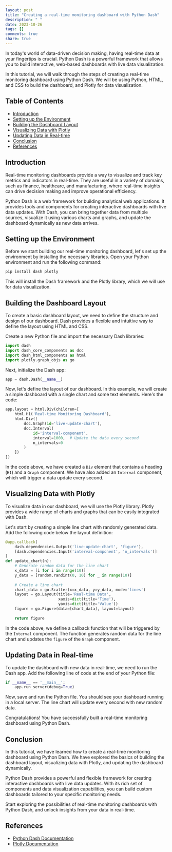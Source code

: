 ```yaml
---
layout: post
title: "Creating a real-time monitoring dashboard with Python Dash"
description: " "
date: 2023-10-26
tags: []
comments: true
share: true
---
```


In today's world of data-driven decision making, having real-time data at your fingertips is crucial. Python Dash is a powerful framework that allows you to build interactive, web-based dashboards with live data visualization.

In this tutorial, we will walk through the steps of creating a real-time monitoring dashboard using Python Dash. We will be using Python, HTML, and CSS to build the dashboard, and Plotly for data visualization.

## Table of Contents
- [Introduction](#introduction)
- [Setting up the Environment](#setting-up-the-environment)
- [Building the Dashboard Layout](#building-the-dashboard-layout)
- [Visualizing Data with Plotly](#visualizing-data-with-plotly)
- [Updating Data in Real-time](#updating-data-in-real-time)
- [Conclusion](#conclusion)
- [References](#references)

## Introduction<a name="introduction"></a>

Real-time monitoring dashboards provide a way to visualize and track key metrics and indicators in real-time. They are useful in a variety of domains, such as finance, healthcare, and manufacturing, where real-time insights can drive decision making and improve operational efficiency.

Python Dash is a web framework for building analytical web applications. It provides tools and components for creating interactive dashboards with live data updates. With Dash, you can bring together data from multiple sources, visualize it using various charts and graphs, and update the dashboard dynamically as new data arrives.

## Setting up the Environment<a name="setting-up-the-environment"></a>

Before we start building our real-time monitoring dashboard, let's set up the environment by installing the necessary libraries. Open your Python environment and run the following command:

```python
pip install dash plotly
```

This will install the Dash framework and the Plotly library, which we will use for data visualization.

## Building the Dashboard Layout<a name="building-the-dashboard-layout"></a>

To create a basic dashboard layout, we need to define the structure and design of our dashboard. Dash provides a flexible and intuitive way to define the layout using HTML and CSS.

Create a new Python file and import the necessary Dash libraries:

```python
import dash
import dash_core_components as dcc
import dash_html_components as html
import plotly.graph_objs as go
```

Next, initialize the Dash app:

```python
app = dash.Dash(__name__)
```

Now, let's define the layout of our dashboard. In this example, we will create a simple dashboard with a single chart and some text elements. Here's the code:

```python
app.layout = html.Div(children=[
    html.H1('Real-time Monitoring Dashboard'),
    html.Div([
        dcc.Graph(id='live-update-chart'),
        dcc.Interval(
            id='interval-component',
            interval=1000,  # Update the data every second
            n_intervals=0
        )
    ])
])
```

In the code above, we have created a `Div` element that contains a heading (`H1`) and a `Graph` component. We have also added an `Interval` component, which will trigger a data update every second.

## Visualizing Data with Plotly<a name="visualizing-data-with-plotly"></a>

To visualize data in our dashboard, we will use the Plotly library. Plotly provides a wide range of charts and graphs that can be easily integrated with Dash.

Let's start by creating a simple line chart with randomly generated data. Add the following code below the layout definition:

```python
@app.callback(
    dash.dependencies.Output('live-update-chart', 'figure'),
    [dash.dependencies.Input('interval-component', 'n_intervals')]
)
def update_chart(n):
    # Generate random data for the line chart
    x_data = [i for i in range(10)]
    y_data = [random.randint(0, 10) for _ in range(10)]
    
    # Create a line chart
    chart_data = go.Scatter(x=x_data, y=y_data, mode='lines')
    layout = go.Layout(title='Real-time Data',
                       xaxis=dict(title='Time'),
                       yaxis=dict(title='Value'))
    figure = go.Figure(data=[chart_data], layout=layout)
    
    return figure
```

In the code above, we define a callback function that will be triggered by the `Interval` component. The function generates random data for the line chart and updates the `figure` of the `Graph` component.

## Updating Data in Real-time<a name="updating-data-in-real-time"></a>

To update the dashboard with new data in real-time, we need to run the Dash app. Add the following line of code at the end of your Python file:

```python
if __name__ == '__main__':
    app.run_server(debug=True)
```

Now, save and run the Python file. You should see your dashboard running in a local server. The line chart will update every second with new random data.

Congratulations! You have successfully built a real-time monitoring dashboard using Python Dash.

## Conclusion<a name="conclusion"></a>

In this tutorial, we have learned how to create a real-time monitoring dashboard using Python Dash. We have explored the basics of building the dashboard layout, visualizing data with Plotly, and updating the dashboard dynamically.

Python Dash provides a powerful and flexible framework for creating interactive dashboards with live data updates. With its rich set of components and data visualization capabilities, you can build custom dashboards tailored to your specific monitoring needs.

Start exploring the possibilities of real-time monitoring dashboards with Python Dash, and unlock insights from your data in real-time.

## References<a name="references"></a>
- [Python Dash Documentation](https://dash.plotly.com/)
- [Plotly Documentation](https://plotly.com/python/)